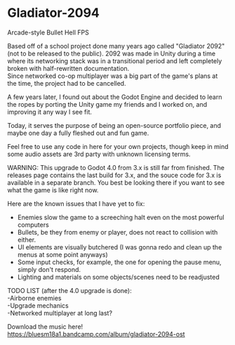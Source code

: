 # Gladiator-2094
Arcade-style Bullet Hell FPS

Based off of a school project done many years ago called "Gladiator 2092" (not to be released to the public). 
2092 was made in Unity during a time where its networking stack was in a transitional period and left completely broken with half-rewritten documentation.  
Since networked co-op multiplayer was a big part of the game's plans at the time, the project had to be cancelled.  

A few years later, I found out about the Godot Engine and decided to learn the ropes by porting the Unity game my friends and I worked on, 
and improving it any way I see fit. 

Today, it serves the purpose of being an open-source portfolio piece, and maybe one day a fully fleshed out and fun game. 

Feel free to use any code in here for your own projects, though keep in mind some audio assets are 3rd party with unknown licensing terms.

WARNING:
This upgrade to Godot 4.0 from 3.x is still far from finished. The releases page contains the last build for 3.x, and the souce code for 3.x is available in a separate branch. You best be looking there if you want to see what the game is like right now. 

Here are the  known issues that I have yet to fix:
- Enemies slow the game to a screeching halt even on the most powerful computers
- Bullets, be they from enemy or player, does not react to collision with either.
- UI elements are visually butchered (I was gonna redo and clean up the menus at some point anyways)
- Some input checks, for example, the one for opening the pause menu, simply don't respond.
- Lighting and materials on some objects/scenes need to be readjusted


TODO LIST (after the 4.0 upgrade is done):  
-Airborne enemies    
-Upgrade mechanics   
-Networked multiplayer at long last? 

Download the music here! https://bluesm18a1.bandcamp.com/album/gladiator-2094-ost
